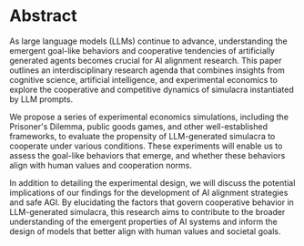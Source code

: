 # Abstract

As large language models (LLMs) continue to advance, understanding the emergent
goal-like behaviors and cooperative tendencies of artificially generated agents
becomes crucial for AI alignment research. This paper outlines an
interdisciplinary research agenda that combines insights from cognitive
science, artificial intelligence, and experimental economics to explore the
cooperative and competitive dynamics of simulacra instantiated by LLM prompts.

We propose a series of experimental economics simulations, including the
Prisoner's Dilemma, public goods games, and other well-established frameworks,
to evaluate the propensity of LLM-generated simulacra to cooperate under
various conditions. These experiments will enable us to assess the goal-like
behaviors that emerge, and whether these behaviors align with human values and
cooperation norms.

In addition to detailing the experimental design, we will discuss the potential
implications of our findings for the development of AI alignment strategies and
safe AGI. By elucidating the factors that govern cooperative behavior in
LLM-generated simulacra, this research aims to contribute to the broader
understanding of the emergent properties of AI systems and inform the design of
models that better align with human values and societal goals.

```{tableofcontents}
```
